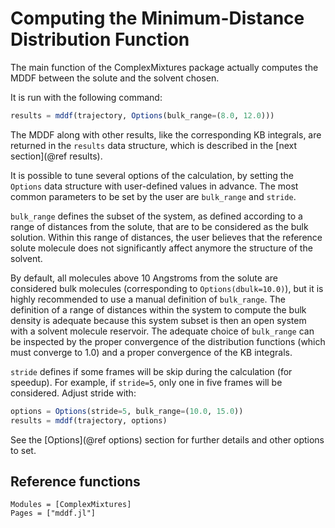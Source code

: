 # Computing the Minimum-Distance Distribution Function

The main function of the ComplexMixtures package actually computes the MDDF between
the solute and the solvent chosen. 

It is run with the following command:

```julia
results = mddf(trajectory, Options(bulk_range=(8.0, 12.0)))  
```

The MDDF along with other results, like the corresponding KB integrals,
are returned in the `results` data structure, which is described in the
[next section](@ref results).

It is possible to tune several options of the calculation, by setting
the `Options` data structure with user-defined values in advance.
The most common parameters to be set by the user are `bulk_range`
and `stride`. 

`bulk_range` defines the subset of the system, as defined according
to a range of distances from the solute, that are to be considered
as the bulk solution. Within this range of distances, the user 
believes that the reference solute molecule does not
significantly affect anymore the structure of the solvent. 

By default, all molecules above 10 Angstroms from the solute are
considered bulk molecules (corresponding to `Options(dbulk=10.0)`), but
it is highly recommended to use a manual definition of `bulk_range`.
The definition of a range of distances within the system to compute the
bulk density is adequate because this system subset is then an open
system with a solvent molecule reservoir. The adequate choice of `bulk_range`
can be inspected by the proper convergence of the distribution functions
(which must converge to 1.0) and a proper convergence of the KB integrals.

`stride` defines if some frames will be skip during the calculation (for
speedup). For example, if `stride=5`, only one in five frames will be
considered. Adjust stride with:  
```julia
options = Options(stride=5, bulk_range=(10.0, 15.0))
results = mddf(trajectory, options)
```

See the [Options](@ref options) section for further details and other options
to set.

## Reference functions

```@autodocs
Modules = [ComplexMixtures]
Pages = ["mddf.jl"]
```
